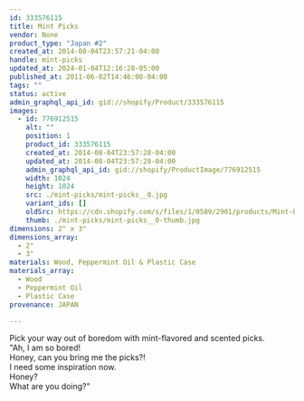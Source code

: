 ```yaml
---
id: 333576115
title: Mint Picks
vendor: None
product_type: "Japan #2"
created_at: 2014-08-04T23:57:21-04:00
handle: mint-picks
updated_at: 2024-01-04T12:16:28-05:00
published_at: 2011-06-02T14:46:00-04:00
tags: ""
status: active
admin_graphql_api_id: gid://shopify/Product/333576115
images:
  - id: 776912515
    alt: ""
    position: 1
    product_id: 333576115
    created_at: 2014-08-04T23:57:28-04:00
    updated_at: 2014-08-04T23:57:28-04:00
    admin_graphql_api_id: gid://shopify/ProductImage/776912515
    width: 1024
    height: 1024
    src: ./mint-picks/mint-picks__0.jpg
    variant_ids: []
    oldSrc: https://cdn.shopify.com/s/files/1/0589/2901/products/Mint-Picks.jpeg?v=1407211048
    thumb: ./mint-picks/mint-picks__0-thumb.jpg
dimensions: 2" x 3"
dimensions_array:
  - 2"
  - 3"
materials: Wood, Peppermint Oil & Plastic Case
materials_array:
  - Wood
  - Peppermint Oil
  - Plastic Case
provenance: JAPAN

---
```


Pick your way out of boredom with mint-flavored and scented picks.  
"Ah, I am so bored!  
Honey, can you bring me the picks?!  
I need some inspiration now.  
Honey?  
What are you doing?"